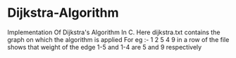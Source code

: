 # Dijkstra-Algorithm

Implementation Of Dijkstra's Algorithm In C.
Here dijkstra.txt contains the graph on which the algorithm is applied
For eg :- 1 2 5 4 9 in a row of the file shows that weight of the edge 1-5 and 1-4 are 5 and 9 respectively
